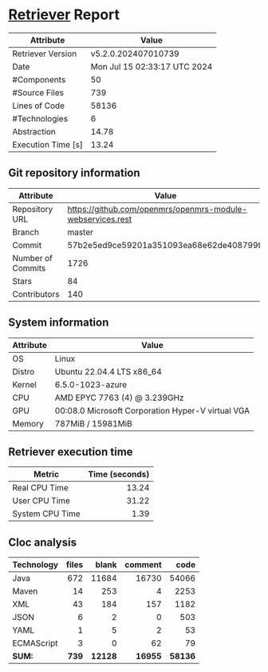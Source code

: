 # [Retriever](https://github.com/PalladioSimulator/Palladio-ReverseEngineering-Retriever) Report
| Attribute          | Value |
| ------------------ | ----- |
| Retriever Version  | v5.2.0.202407010739 |
| Date               | Mon Jul 15 02:33:17 UTC 2024 |
| #Components        | 50 |
| #Source Files      | 739 |
| Lines of Code      | 58136 |
| #Technologies      | 6 |
| Abstraction        | 14.78 |
| Execution Time [s] | 13.24 |

## Git repository information
|      Attribute    | Value |
| ----------------- | ----- |
| Repository URL    | https://github.com/openmrs/openmrs-module-webservices.rest |
| Branch            | master |
| Commit            | 57b2e5ed9ce59201a351093ea68e62de408799ff |
| Number of Commits | 1726 |
| Stars             | 84 |
| Contributors      | 140 |


## System information
| Attribute | Value |
| --------- | ----- |
| OS | Linux  |
| Distro | Ubuntu 22.04.4 LTS x86_64  |
| Kernel | 6.5.0-1023-azure  |
| CPU | AMD EPYC 7763 (4) @ 3.239GHz  |
| GPU | 00:08.0 Microsoft Corporation Hyper-V virtual VGA  |
| Memory | 787MiB / 15981MiB  |

## Retriever execution time
| Metric | Time (seconds) |
| --- | ---: |
| Real CPU Time | 13.24 |
| User CPU Time | 31.22 |
| System CPU Time | 1.39 |
<!--
Explainations:
- __Real CPU Time__: actual time the command has run (can be less than total time spent in user and system mode for multi-threaded processes)
- __User CPU Time__: time the command has spent running in user mode
- __System CPU Time__: time the command has spent running in system or kernel mode
-->

## Cloc analysis

<!-- github.com/AlDanial/cloc v 1.90  T=1.97 s (379.8 files/s, 44884.4 lines/s) -->

|Technology|files|blank|comment|code|
|:-------|-------:|-------:|-------:|-------:|
|Java|672|11684|16730|54066|
|Maven|14|253|4|2253|
|XML|43|184|157|1182|
|JSON|6|2|0|503|
|YAML|1|5|2|53|
|ECMAScript|3|0|62|79|
|**SUM:**|**739**|**12128**|**16955**|**58136**|
